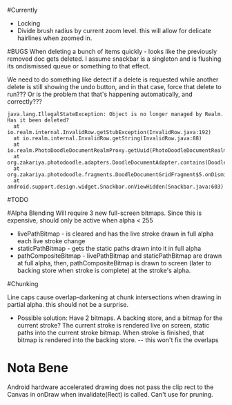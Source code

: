 #Currently

- Locking
- Divide brush radius by current zoom level. this will allow for delicate hairlines when zoomed in.

#BUGS
When deleting a bunch of items quickly - looks like the previously removed doc gets deleted. I assume snackbar is a singleton and is flushing its ondismissed queue or something to that effect.

We need to do something like detect if a delete is requested while another delete is still showing the undo button, and in that case, force that delete to run??? Or is the problem that that's happening automatically, and correctly???

	java.lang.IllegalStateException: Object is no longer managed by Realm. Has it been deleted?
	  at io.realm.internal.InvalidRow.getStubException(InvalidRow.java:192)
	  at io.realm.internal.InvalidRow.getString(InvalidRow.java:88)
	  at io.realm.PhotoDoodleDocumentRealmProxy.getUuid(PhotoDoodleDocumentRealmProxy.java:74)
	  at org.zakariya.photodoodle.adapters.DoodleDocumentAdapter.contains(DoodleDocumentAdapter.java:356)
	  at org.zakariya.photodoodle.fragments.DoodleDocumentGridFragment$5.onDismissed(DoodleDocumentGridFragment.java:264)
	  at android.support.design.widget.Snackbar.onViewHidden(Snackbar.java:603)

#TODO

#Alpha Blending
Will require 3 new full-screen bitmaps.
Since this is expensive, should only be active when alpha < 255
- livePathBitmap - is cleared and has the live stroke drawn in full alpha each live stroke change
- staticPathBitmap - gets the static paths drawn into it in full alpha
- pathCompositeBitmap - livePathBitmap and staticPathBitmap are drawn at full alpha, then, pathCompositeBitmap is drawn to screen (later to backing store when stroke is complete) at the stroke's alpha.

#Chunking

Line caps cause overlap-darkening at chunk intersections when drawing in partial alpha. this should not be a surprise.
- Possible solution: Have 2 bitmaps. A backing store, and a bitmap for the current stroke? The current stroke is rendered live on screen, static paths into the current stroke bitmap. When stroke is finished, that bitmap is rendered into the backing store.
	-- this won't fix the overlaps

# Nota Bene
Android hardware accelerated drawing does not pass the clip rect to the Canvas in onDraw when invalidate(Rect) is called. Can't use for pruning.
